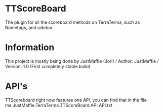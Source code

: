 #  TTScoreBoard
The plugin for all the scoreboard methods on TerraTerma, such as Nametags, and sidebar.

# Information
This project is mostly being done by JustMaffie (Jori) / Author: JustMaffie / Version: 1.0 (First completely stable build) 

# API's
TTScoreboard right now features one API, you can find that in the file me.JustMaffie.TerraTerma.TTScoreBoard.API.API.txt
